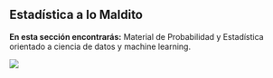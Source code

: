 ## Estadística a lo Maldito

**En esta sección encontrarás:** Material de Probabilidad y Estadística orientado a ciencia de datos y machine learning.

<img src="https://render.githubusercontent.com/render/math?math=%0A%5Cbegin%7Bitemize%7D%0A%20%20%20%20%5Citem%20La%20teoria%20de%20probabilidad%20surge%20para%20poder%20estudiar%20lo%20que%20denominamos%20%5Ctextbf%7Bexperimentos%20aleatorios%7D.%20Est%C3%A1n%20representados%20por%20aquellos%20experimentos%20que%20pueden%20dar%20lugar%20a%20%20diferentes%20resultados%20en%20cada%20repetici%C3%B3n%2C%20sin%20que%20se%20pueda%20predecir%20con%20certeza%20el%20resultado%20final.%20%0A%20%20%20%20%5Citem%20Al%20conjunto%20de%20resultados%20posibles%20del%20experimento%20lo%20denominamos%20%5Ctextbf%7Bespacio%20muestral%7D%2C%20que%20no%20necesariamente%20son%20n%C3%BAmeros.%0A%20%20%20%20%5Citem%20Como%20ya%20pod%C3%A1n%20imaginar%2C%20existen%20espacios%20muestrales%20%5Ctextbf%7Bfinitos%20numerables%7D%20(dados)%20e%20%5Ctextbf%7Binfinitos%20no%20numerables%7D%20(n%C3%BAmeros%20reales%20en%20el%20conjunto%20%24%5B0%2C1%5D%24).%5Chref%7Bhttps%3A%2F%2Fwww.youtube.com%2Fwatch%3Fv%3DUj3_KqkI9Zo%7D%7B%5Ctextbf%7B%5Ctextcolor%7Bpurple%7D%20%7B(Aqu%C3%AD%20un%20peque%C3%B1o%20video%20sobre%20estos%20conceptos%3A%20hay%20infinitos%20m%C3%A1s%20grandes%20que%20otros.)%7D%7D%7D%20%0A%20%20%20%20%5Citem%20Un%20%5Ctextbf%7Bsuceso%20elemental%7D%2C%20es%20aqu%C3%A9l%20que%20es%20un%20punto%20dentro%20del%20espacio%20muestral%20y%20sucede%20de%20forma%20mutuamente%20excluyente.%20Por%20ejemplo%2C%20en%20el%20lanzamiento%20de%20un%20dado%20el%20suceso%20%5Ctextit%7Bobtener%204%7D%20es%20%C3%BAnico%20y%20sucede%20siempre%20solo.%0A%20%20%20%20%5Citem%20Un%20%5Ctextbf%7Bsuceso%20compuesto%7D%20es%20aqu%C3%A9l%20que%20no%20se%20representa%20con%20un%20%C3%BAnico%20punto%20dentro%20del%20espacio%20muestral%20%2C%20por%20ejemplo%20%5Ctextit%7Bobtener%20un%20n%C3%BAmero%20par%20en%20el%20lanzamiento%20de%20un%20dado%7D.%20%0A%20%20%20%20%5Citem%20Podemos%20denotar%20un%20%5Ctextbf%7Bsuceso%20imposible%7D%20siplemente%20por%20%24%5Cemptyset%24.%0A%20%20%20%20%5Citem%20El%20%5Ctextbf%7Bsuceso%20seguro%7D%20es%20representado%20por%20todo%20el%20espacio%20muestral%20que%20denotaremos%20por%20%24U%24.%0A%5Cend%7Bitemize%7D%0A%0A%5Cbegin%7Bitemize%7D%0A%20%20%20%20%5Citem%20%24x%20%5Cin%20U%24%3A%20el%20elemento%20%24x%24%20pertenece%20al%20conjunto%20%24U%24.%20Que%20es%20equivalente%20a%20afirmar%20%24%5C%7Bx%5C%7D%20%5Cin%20U%24.%0A%20%20%20%20%5Citem%20%24x%5Cnotin%20U%24%3A%20el%20elemento%20%24x%24%20no%20pertenece%20al%20conjunto%20%24U%24.%0A%20%20%20%20%5Citem%20%24X%3D%5C%7Ba%2Cb%2Cc%2C%5Cdots%5C%7D%24%3A%20el%20conjunto%20%24X%24%20esta%20conformado%20por%20los%20elementos%20%24a%24%2C%24b%24%2C%24c%24%2C%24%5Cdots%24%20%0A%20%20%20%20%5Citem%20Supongamos%20una%20propiedad%20%24P%24%2C%20tambi%C3%A9n%20es%20posible%20definir%20un%20conjunto%20de%20la%20siguiente%20forma%20%24X%3D%5C%7Bx%3B%20%5Ctext%7Bcumple%20con%20la%20propiedad%20%24P%24%7D%20%20%5C%7D%24.%20Es%20decir%2C%20el%20conjunto%20%24X%24%20es%20definido%20por%20todos%20los%20elementos%20%24x%24%20tales%20que%20cumplen%20con%20la%20propiedad%20%24P%24.%0A%20%20%20%20%5Citem%20Diremos%20que%20%24A%24%20es%20subconjunto%20de%20%24B%24%20cuando%20todo%20elemento%20de%20%24A%24%20es%20tambi%C3%A9n%20elemento%20de%20%24B%24%20y%20denotaremos%20esto%20como%20%24A%20%5Csubset%20B%24.%20%5Ctextbf%7BEsta%20notaci%C3%B3n%20no%20incluye%20la%20posibilidad%20de%7D%20%24A%3DB%24.%0A%20%20%20%20%5Citem%20Por%20ejemplo%2C%20para%20demostrar%20que%20un%20conjunto%20%24X%24%20no%20es%20subconjunto%20de%20un%20conjunto%20%24Y%24%20debemos%20%20obtener%20un%20elemento%20de%20%24X%24%20que%20no%20se%20encuentre%20en%20%24Y%24.%20Ahora%2C%20dado%20esto%20podemos%20(por%20ejemplo)%20inferir%20la%20siguiente%20propiedad%20fundamental%20de%20conjuntos%3A%0A%20%20%20%20%5Cbegin%7Bequation*%7D%0A%20%20%20%20%20%20%20%20%5Cemptyset%20%5Csubset%20X%0A%20%20%20%20%5Cquad%20%5Ctext%7BSea%20cual%20sea%20el%20conjunto%20%24X%24%7D%20%20%20%20%0A%20%20%20%20%5Cend%7Bequation*%7D%0A%20%20%20%20Qu%C3%A9%20pasar%C3%ADa%20si%20esto%20no%20fuera%20as%C3%AD%3F%20Cu%C3%A1l%20es%20la%20contradicci%C3%B3n%20que%20aparece%3F.%0A%20%20%20%20%5Citem%20Si%20%24A%24%20y%20%24B%24%20son%20dos%20conjuntos%20entonces%20pensar%20%24A%3DB%24%20implicaria%20el%20siguiente%20hecho%3A%20%24A%20%5Csubset%20B%24%20y%20%24B%20%5Csubset%20A%24.%20Por%20lo%20tanto%2C%20para%20probar%20la%20igualdad%20de%20conjuntos%20debemos%20probar%20%24A%20%5Csubset%20B%24%20y%20%24B%20%5Csubset%20A%24.%0A%20%20%20%20%5Cbegin%7Bexample%7D%0A%20%20%20%20%20Sean%20%24X%3D%5C%7Bx%20%5Cin%20E%3B%5Ctext%7B%20%24x%24%20tiene%20la%20propiedad%20%24P%24%7D%20%5C%7D%24%20y%20%24Y%3D%5C%7By%20%5Cin%20E%3B%20%5Ctext%7B%20%24y%24%20tiene%20la%20propiedad%20%24Q%24%7D%5C%7D%24%20dos%20conjuntos.%20Entonces%3A%0A%20%20%20%20%20%5Cbegin%7Bequation*%7D%0A%20%20%20%20%20%20%20%20%20P%20%5CRightarrow%20Q%0A%20%20%20%20%20%5Cend%7Bequation*%7D%0A%20%20%20%20%20Puede%20interpretarse%20como%3A%20%5Cbegin%7Benumerate%7D%0A%20%20%20%20%20%20%20%20%20%5Citem%20%24P%24%20implica%20%24Q%24%0A%20%20%20%20%20%20%20%20%20%5Citem%20%24P%24%20entonces%20%24Q%24%0A%20%20%20%20%20%20%20%20%20%5Citem%20%24P%24%20es%20condici%C3%B3n%20suficiente%20para%20%24Q%24%0A%20%20%20%20%20%20%20%20%20%5Citem%20%24Q%24%20es%20condici%C3%B3n%20necesaria%20para%20%24P%24%0A%20%20%20%20%20%20%20%20%20%5Citem%20%24X%20%5Csubset%20Y%24%0A%20%20%20%20%20%5Cend%7Benumerate%7D%0A%20%20%20%20%20Por%20otro%20lado%2C%20la%20expresi%C3%B3n%3A%0A%20%20%20%20%5Cbegin%7Bequation*%7D%0A%20%20%20%20%20%20%20%20%20P%20%5CLongleftrightarrow%20Q%0A%20%20%20%20%20%5Cend%7Bequation*%7D%0A%20%20%20%20%20%20Puede%20interpretarse%20como%3A%20%5Cbegin%7Benumerate%7D%0A%20%20%20%20%20%20%20%20%20%5Citem%20%24P%24%20s%C3%AD%20y%20solamente%20s%C3%AD%20%24Q%24%0A%20%20%20%20%20%20%20%20%20%5Citem%20%24P%24%20es%20condici%C3%B3n%20necesaria%20y%20suficiente%20para%20%24Q%24%0A%20%20%20%20%20%20%20%20%20%5Citem%20El%20conjunto%20%24X%24%20posee%20las%20mismas%20propiedades%20que%20el%20conjunto%20%24Y%24%0A%20%20%20%20%20%5Cend%7Benumerate%7D%0A%20%20%20%20%5Cend%7Bexample%7D%0A%20%20%5Citem%20%24x%5Cin%20A%20%5Ccup%20B%24%2C%20significa%20que%20%24x%5Cin%20A%24%20o%20%24x%5Cin%20B%24%20(inclusivo)%0A%20%20%5Citem%20%24x%5Cin%20A%20%5Ccap%20B%24%2C%20significa%20que%20%24x%5Cin%20A%24%20y%20%24x%5Cin%20B%24%20%20%0A%20%20%5Citem%20%24%5Cmathcal%7BC%7DA%24%20o%20%24A'%24%20es%20llamado%20el%20complementario%20de%20%24A%24.%20Si%20%24x%5Cin%20%5Cmathcal%7BC%7DA%24%20entonces%20%24x%20%5Cnotin%20A%24.%0A%20%20%5Citem%20%24%5Cmathcal%7BC%7DA%5Ccup%20A%20%3D%20U%24.%0A%20%20%5Citem%20%24%5Cmathcal%7BC%7DA%5Ccap%20A%20%3D%20%5Cemptyset%24.%0A%20%20%5Citem%20%24%5Cmathcal%7BC%7DU%3D%5Cemptyset%24%20y%20por%20lo%20tanto%20%24%5Cmathcal%7BC%7D%5Cemptyset%3DU%24.%0A%5Cend%7Bitemize%7D">
